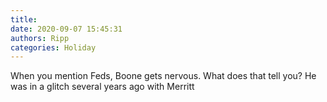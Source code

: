 ```yaml
---
title: 
date: 2020-09-07 15:45:31
authors: Ripp
categories: Holiday
---
```


 When you mention Feds, Boone gets nervous.   What does that tell you?   He was in a glitch several years ago with Merritt